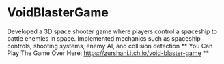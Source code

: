 # VoidBlasterGame
Developed a 3D space shooter game where players control a spaceship to battle enemies in space. Implemented mechanics such as spaceship controls, shooting systems, enemy AI, and collision detection
** You Can Play The Game Over Here: https://zurshani.itch.io/void-blaster-game **
